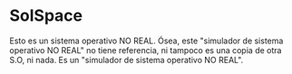 # SolSpace
Esto es un sistema operativo NO REAL. Ósea, este "simulador de sistema operativo NO REAL" no tiene referencia, ni tampoco es una copia de otra S.O, ni nada. Es un "simulador de sistema operativo NO REAL".
